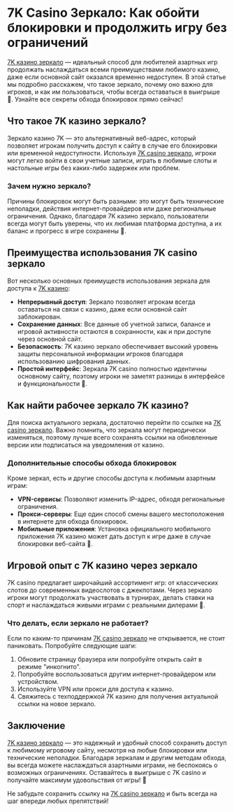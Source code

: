 # 7K Casino Зеркало: Как обойти блокировки и продолжить игру без ограничений

[7K казино зеркало](https://brandplay.link/dd46bNgD) — идеальный способ для любителей азартных игр продолжать наслаждаться всеми преимуществами любимого казино, даже если основной сайт оказался временно недоступен. В этой статье мы подробно расскажем, что такое зеркало, почему оно важно для игроков, и как им пользоваться, чтобы всегда оставаться в выигрыше 🎰. Узнайте все секреты обхода блокировок прямо сейчас!

## Что такое 7K казино зеркало?

Зеркало казино 7K — это альтернативный веб-адрес, который позволяет игрокам получить доступ к сайту в случае его блокировки или временной недоступности. Используя [7K casino зеркало](https://brandplay.link/dd46bNgD), игроки могут легко войти в свои учетные записи, играть в любимые слоты и настольные игры без каких-либо задержек или проблем. 

### Зачем нужно зеркало?

Причины блокировок могут быть разными: это могут быть технические неполадки, действия интернет-провайдеров или даже региональные ограничения. Однако, благодаря 7K казино зеркало, пользователи всегда могут быть уверены, что их любимая платформа доступна, а их баланс и прогресс в игре сохранены 🤑.

## Преимущества использования 7K casino зеркало

Вот несколько основных преимуществ использования зеркала для доступа к [7K казино](https://brandplay.link/dd46bNgD):

- **Непрерывный доступ**: Зеркало позволяет игрокам всегда оставаться на связи с казино, даже если основной сайт заблокирован.
- **Сохранение данных**: Все данные об учетной записи, балансе и игровой активности остаются в сохранности, как и при доступе через основной сайт.
- **Безопасность**: 7K казино зеркало обеспечивает высокий уровень защиты персональной информации игроков благодаря использованию шифрования данных.
- **Простой интерфейс**: Зеркала 7K casino полностью идентичны основному сайту, поэтому игроки не заметят разницы в интерфейсе и функциональности 🎲.
  
## Как найти рабочее зеркало 7K казино?

Для поиска актуального зеркала, достаточно перейти по ссылке на [7K casino зеркало](https://brandplay.link/dd46bNgD). Важно помнить, что зеркала могут периодически изменяться, поэтому лучше всего сохранять ссылки на обновленные версии или подписаться на уведомления от казино.

### Дополнительные способы обхода блокировок

Кроме зеркал, есть и другие способы доступа к любимым азартным играм:
- **VPN-сервисы**: Позволяют изменить IP-адрес, обходя региональные ограничения.
- **Прокси-серверы**: Еще один способ смены вашего местоположения в интернете для обхода блокировок.
- **Мобильные приложения**: Установка официального мобильного приложения 7K казино может дать доступ к игре даже в случае блокировки веб-сайта 📲.

## Игровой опыт с 7K казино через зеркало

7K casino предлагает широчайший ассортимент игр: от классических слотов до современных видеослотов с джекпотами. Через зеркало игроки могут продолжать участвовать в турнирах, делать ставки на спорт и наслаждаться живыми играми с реальными дилерами 🎉.

### Что делать, если зеркало не работает?

Если по каким-то причинам [7K casino зеркало](https://brandplay.link/dd46bNgD) не открывается, не стоит паниковать. Попробуйте следующие шаги:

1. Обновите страницу браузера или попробуйте открыть сайт в режиме "инкогнито".
2. Попробуйте воспользоваться другим интернет-провайдером или устройством.
3. Используйте VPN или прокси для доступа к казино.
4. Свяжитесь с техподдержкой 7K казино для получения актуальной ссылки на новое зеркало.

## Заключение

[7K казино зеркало](https://brandplay.link/dd46bNgD) — это надежный и удобный способ сохранить доступ к любимому игровому сайту, несмотря на любые блокировки или технические неполадки. Благодаря зеркалам и другим методам обхода, вы всегда можете наслаждаться азартными играми, не беспокоясь о возможных ограничениях. Оставайтесь в выигрыше с 7K casino и получайте максимум удовольствия от игры! 🎰

Не забудьте сохранить ссылку на [7K casino зеркало](https://brandplay.link/dd46bNgD) и быть всегда на шаг впереди любых препятствий!
